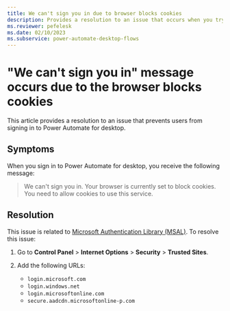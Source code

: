 ```yaml
---
title: We can't sign you in due to browser blocks cookies
description: Provides a resolution to an issue that occurs when you try to sign in to Power Automate for desktop.
ms.reviewer: pefelesk
ms.date: 02/10/2023
ms.subservice: power-automate-desktop-flows
---
```


# "We can't sign you in" message occurs due to the browser blocks cookies

This article provides a resolution to an issue that prevents users from signing in to Power Automate for desktop.

## Symptoms

When you sign in to Power Automate for desktop, you receive the following message:

> We can't sign you in. Your browser is currently set to block cookies. You need to allow cookies to use this service.

## Resolution

This issue is related to [Microsoft Authentication Library (MSAL)](azure/active-directory/develop/msal-authentication-flows). To resolve this issue:

1. Go to **Control Panel** > **Internet Options** > **Security** > **Trusted Sites**.
1. Add the following URLs:

    - `login.microsoft.com`
    - `login.windows.net`
    - `login.microsoftonline.com`
    - `secure.aadcdn.microsoftonline-p.com`
